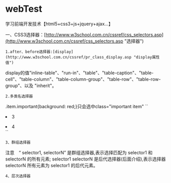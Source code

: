 # webTest
学习前端开发技术【html5+css3+js+jquery+ajax...】
	

一、CSS3选择器：[http://www.w3school.com.cn/cssref/css_selectors.asp](http://www.w3school.com.cn/cssref/css_selectors.asp "选择器")
	

	1.after、before选择器:[display](http://www.w3school.com.cn/cssref/pr_class_display.asp "display属性值")
 display的值"inline-table"、"run-in"、"table"、"table-caption"、"table-cell"、"table-column"、"table-column-group"、"table-row"、"table-row-group"、以及 "inherit"。


	2.多类名选择器
.item.important{background: red;}只会选中class="important item"
``<li class="important item">3</li>
<li class="important">4</li>``

    3、群组选择器
注意　“ selector1, selectorN” 是群组选择器,表示选择匹配为 selector1 和 selectorN 的所有元素; selector1 selectorN 是后代选择器(后面介绍),表示选择器selectorN 所有元素为 selector1 的后代元素。

	4、层次选择器
